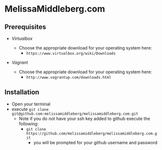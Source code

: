 # MelissaMiddleberg.com

## Prerequisites

  + *Virtualbox*
    + Choose the appropriate download for your operating system here:
      + `https://www.virtualbox.org/wiki/Downloads`

  + *Vagrant*
    + Choose the appropriate download for your operating system here:
      + `http://www.vagrantup.com/downloads.html`

## Installation

  + Open your terminal
  + execute `git clone git@github.com:melissamiddleberg/melissamiddleberg.com.git`
    + Note if you do not have your ssh key added to github execute the following:
      + `git clone https://github.com/melissamiddleberg/melissamiddleberg.com.git`
        + you will be prompted for your github username and password


